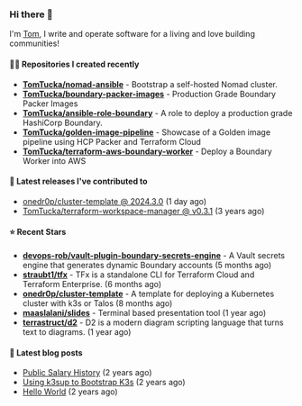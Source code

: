 ### Hi there 👋

I'm [Tom](https://tomwithers.dev), I write and operate software for a living and love building communities! 

#### 👨‍💻 Repositories I created recently
- **[TomTucka/nomad-ansible](https://github.com/TomTucka/nomad-ansible)** - Bootstrap a self-hosted Nomad cluster.
- **[TomTucka/boundary-packer-images](https://github.com/TomTucka/boundary-packer-images)** - Production Grade Boundary Packer Images
- **[TomTucka/ansible-role-boundary](https://github.com/TomTucka/ansible-role-boundary)** - A role to deploy a production grade HashiCorp Boundary.
- **[TomTucka/golden-image-pipeline](https://github.com/TomTucka/golden-image-pipeline)** - Showcase of a Golden image pipeline using HCP Packer and Terraform Cloud
- **[TomTucka/terraform-aws-boundary-worker](https://github.com/TomTucka/terraform-aws-boundary-worker)** - Deploy a Boundary Worker into AWS

#### 🚀 Latest releases I've contributed to


- [onedr0p/cluster-template @ 2024.3.0](https://github.com/onedr0p/cluster-template/releases/tag/2024.3.0) (1 day ago)
- [TomTucka/terraform-workspace-manager @ v0.3.1](https://github.com/TomTucka/terraform-workspace-manager/releases/tag/v0.3.1) (3 years ago)

#### ⭐ Recent Stars


- **[devops-rob/vault-plugin-boundary-secrets-engine](https://github.com/devops-rob/vault-plugin-boundary-secrets-engine)** - A Vault secrets engine that generates dynamic Boundary accounts (5 months ago)
- **[straubt1/tfx](https://github.com/straubt1/tfx)** - TFx is a standalone CLI for Terraform Cloud and Terraform Enterprise. (6 months ago)
- **[onedr0p/cluster-template](https://github.com/onedr0p/cluster-template)** - A template for deploying a Kubernetes cluster with k3s or Talos (8 months ago)
- **[maaslalani/slides](https://github.com/maaslalani/slides)** - Terminal based presentation tool (1 year ago)
- **[terrastruct/d2](https://github.com/terrastruct/d2)** - D2 is a modern diagram scripting language that turns text to diagrams. (1 year ago)

#### 📄 Latest blog posts
- [Public Salary History](https://tomwithers.dev/posts/public-salary-history/) (2 years ago)
- [Using k3sup to Bootstrap K3s](https://tomwithers.dev/posts/k3s-bootstrap/) (2 years ago)
- [Hello World](https://tomwithers.dev/posts/hello-world/) (2 years ago)

